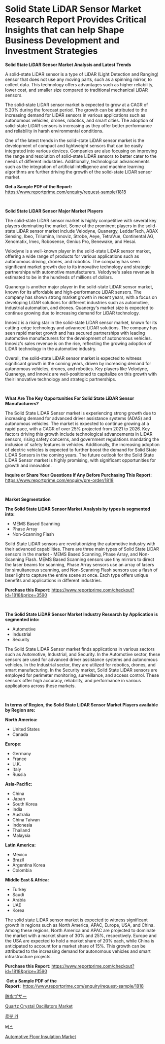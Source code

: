 <p><h1>Solid State LiDAR Sensor Market Research Report Provides Critical Insights that can help Shape Business Development and Investment Strategies</h1></p><p><strong>Solid State LiDAR Sensor Market Analysis and Latest Trends</strong></p>
<p><p>A solid-state LiDAR sensor is a type of LiDAR (Light Detection and Ranging) sensor that does not use any moving parts, such as a spinning mirror, to collect data. This technology offers advantages such as higher reliability, lower cost, and smaller size compared to traditional mechanical LiDAR sensors. </p><p>The solid-state LiDAR sensor market is expected to grow at a CAGR of 5.20% during the forecast period. The growth can be attributed to the increasing demand for LiDAR sensors in various applications such as autonomous vehicles, drones, robotics, and smart cities. The adoption of solid-state LiDAR sensors is increasing as they offer better performance and reliability in harsh environmental conditions.</p><p>One of the latest trends in the solid-state LiDAR sensor market is the development of compact and lightweight sensors that can be easily integrated into various devices. Companies are also focusing on improving the range and resolution of solid-state LiDAR sensors to better cater to the needs of different industries. Additionally, technological advancements such as the integration of artificial intelligence and machine learning algorithms are further driving the growth of the solid-state LiDAR sensor market.</p></p>
<p><strong>Get a Sample PDF of the Report:&nbsp;</strong> <a href="https://www.reportprime.com/enquiry/request-sample/1818">https://www.reportprime.com/enquiry/request-sample/1818</a></p>
<p>&nbsp;</p>
<p><strong>Solid State LiDAR Sensor Major Market Players</strong></p>
<p><p>The solid-state LiDAR sensor market is highly competitive with several key players dominating the market. Some of the prominent players in the solid-state LiDAR sensor market include Velodyne, Quanergy, LeddarTech, ABAX Sensing, Ibeo, Trilumina, Innoviz, Strobe, Aeye, TetraVue, Continental AG, Xenomatix, Imec, Robosense, Genius Pro, Benewake, and Hesai.</p><p>Velodyne is a well-known player in the solid-state LiDAR sensor market, offering a wide range of products for various applications such as autonomous driving, drones, and robotics. The company has seen significant market growth due to its innovative technology and strategic partnerships with automotive manufacturers. Velodyne's sales revenue is estimated to be in the hundreds of millions of dollars.</p><p>Quanergy is another major player in the solid-state LiDAR sensor market, known for its affordable and high-performance LiDAR sensors. The company has shown strong market growth in recent years, with a focus on developing LiDAR solutions for different industries such as automotive, industrial automation, and drones. Quanergy's market size is expected to continue growing due to increasing demand for LiDAR technology.</p><p>Innoviz is a rising star in the solid-state LiDAR sensor market, known for its cutting-edge technology and advanced LiDAR solutions. The company has seen rapid market growth and has secured partnerships with leading automotive manufacturers for the development of autonomous vehicles. Innoviz's sales revenue is on the rise, reflecting the growing adoption of LiDAR technology in the automotive industry.</p><p>Overall, the solid-state LiDAR sensor market is expected to witness significant growth in the coming years, driven by increasing demand for autonomous vehicles, drones, and robotics. Key players like Velodyne, Quanergy, and Innoviz are well-positioned to capitalize on this growth with their innovative technology and strategic partnerships.</p></p>
<p>&nbsp;</p>
<p><strong>What Are The Key Opportunities For Solid State LiDAR Sensor Manufacturers?</strong></p>
<p><p>The Solid State LiDAR Sensor market is experiencing strong growth due to increasing demand for advanced driver assistance systems (ADAS) and autonomous vehicles. The market is expected to continue growing at a rapid pace, with a CAGR of over 25% projected from 2021 to 2026. Key factors driving this growth include technological advancements in LiDAR sensors, rising safety concerns, and government regulations mandating the inclusion of safety features in vehicles. Additionally, the increasing adoption of electric vehicles is expected to further boost the demand for Solid State LiDAR Sensors in the coming years. The future outlook for the Solid State LiDAR Sensor market is highly promising, with significant opportunities for growth and innovation.</p></p>
<p><strong>Inquire or Share Your Questions If Any Before Purchasing This Report:</strong> <a href="https://www.reportprime.com/enquiry/pre-order/1818">https://www.reportprime.com/enquiry/pre-order/1818</a></p>
<p>&nbsp;</p>
<p><strong>Market Segmentation</strong></p>
<p><strong>The Solid State LiDAR Sensor Market Analysis by types is segmented into:</strong></p>
<p><ul><li>MEMS Based Scanning</li><li>Phase Array</li><li>Non-Scanning Flash</li></ul></p>
<p><p>Solid State LiDAR sensors are revolutionizing the automotive industry with their advanced capabilities. There are three main types of Solid State LiDAR sensors in the market - MEMS Based Scanning, Phase Array, and Non-Scanning Flash. MEMS Based Scanning sensors use tiny mirrors to direct the laser beams for scanning, Phase Array sensors use an array of lasers for simultaneous scanning, and Non-Scanning Flash sensors use a flash of laser light to capture the entire scene at once. Each type offers unique benefits and applications in different industries.</p></p>
<p><strong>Purchase this Report:&nbsp;</strong><a href="https://www.reportprime.com/checkout?id=1818&price=3590">https://www.reportprime.com/checkout?id=1818&price=3590</a></p>
<p>&nbsp;</p>
<p><strong>The Solid State LiDAR Sensor Market Industry Research by Application is segmented into:</strong></p>
<p><ul><li>Automotive</li><li>Industrial</li><li>Security</li></ul></p>
<p><p>The Solid State LiDAR Sensor market finds applications in various sectors such as Automotive, Industrial, and Security. In the Automotive sector, these sensors are used for advanced driver assistance systems and autonomous vehicles. In the Industrial sector, they are utilized for robotics, drones, and smart manufacturing. In the Security market, Solid State LiDAR sensors are employed for perimeter monitoring, surveillance, and access control. These sensors offer high accuracy, reliability, and performance in various applications across these markets.</p></p>
<p>&nbsp;</p>
<p><strong>In terms of Region, the Solid State LiDAR Sensor Market Players available by Region are:</strong></p>
<p>
    <p> <strong> North America: </strong>
        <ul>
            <li>United States</li>
            <li>Canada</li>
        </ul>
        </p> 
    <p> <strong> Europe: </strong>
        <ul>
            <li>Germany</li>
            <li>France</li>
            <li>U.K.</li>
            <li>Italy</li>
            <li>Russia</li>
        </ul>
        </p> 
    <p> <strong> Asia-Pacific: </strong>
        <ul>
            <li>China</li>
            <li>Japan</li>
            <li>South Korea</li>
            <li>India</li>
            <li>Australia</li>
            <li>China Taiwan</li>
            <li>Indonesia</li>
            <li>Thailand</li>
            <li>Malaysia</li>
        </ul>
        </p> 
    <p> <strong> Latin America: </strong>
        <ul>
            <li>Mexico</li>
            <li>Brazil</li>
            <li>Argentina Korea</li>
            <li>Colombia</li>
        </ul>
        </p> 
    <p> <strong> Middle East & Africa: </strong>
        <ul>
            <li>Turkey</li>
            <li>Saudi</li>
            <li>Arabia</li>
            <li>UAE</li>
            <li>Korea</li>
        </ul>
    </p>
    </p>
<p><p>The solid state LiDAR sensor market is expected to witness significant growth in regions such as North America, APAC, Europe, USA, and China. Among these regions, North America and APAC are projected to dominate the market with a market share of 30% and 25%, respectively. Europe and the USA are expected to hold a market share of 20% each, while China is anticipated to account for a market share of 15%. This growth can be attributed to the increasing demand for autonomous vehicles and smart infrastructure projects.</p></p>
<p><strong>Purchase this Report: </strong><a href="https://www.reportprime.com/checkout?id=1818&price=3590">https://www.reportprime.com/checkout?id=1818&price=3590</a></p>
<p>&nbsp;<strong>Get a Sample PDF of the Report:&nbsp;&nbsp;</strong><a href="https://www.reportprime.com/enquiry/request-sample/1818">https://www.reportprime.com/enquiry/request-sample/1818</a></p>
<p><strong></strong></p>
<p><p><a href="https://github.com/xtkhtofdt934839/Market-Research-Report-List-1/blob/main/538259610426.md">防水ブザー</a></p><p><a href="https://github.com/BryceTownsendr/Market-Research-Report-List-4/blob/main/quartz-crystal-oscillators-market.md">Quartz Crystal Oscillators Market</a></p><p><a href="https://github.com/PercyHagernes9778/Market-Research-Report-List-1/blob/main/66345239666.md">로봇 카</a></p><p><a href="https://github.com/rsg307664904/Market-Research-Report-List-1/blob/main/70864119665.md">버스</a></p><p><a href="https://issuu.com/reportprime-2/docs/automotive-floor-insulation-market-size-2030.pptx">Automotive Floor Insulation Market</a></p></p>